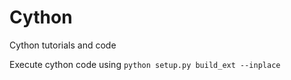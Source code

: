 # Cython
Cython tutorials and code

Execute cython code using `python setup.py build_ext --inplace`
